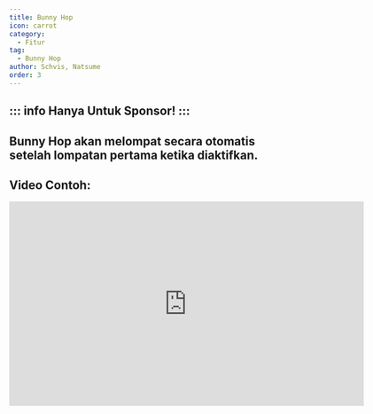 ```yaml
---
title: Bunny Hop
icon: carrot
category:
  - Fitur
tag:
  - Bunny Hop
author: Schvis, Natsume
order: 3
---
```

::: info Hanya Untuk Sponsor!
:::
---
## Bunny Hop akan melompat secara otomatis setelah lompatan pertama ketika diaktifkan.

## Video Contoh:

<iframe width="640" height="369" src="https://www.youtube.com/embed/Gh2GX23E6dw?list=PL5eI1Tb64p56g27qfYk7VuFTz4FK6YrKa" title="Korepi - Bunnyhop (Sponsor)" frameborder="0" allow="accelerometer; autoplay; clipboard-write; encrypted-media; gyroscope; picture-in-picture; web-share" allowfullscreen></iframe>